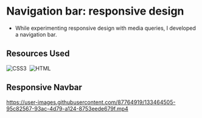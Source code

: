 # Navigation bar: responsive design
* While experimenting responsive design with media queries, I developed a navigation bar.

## Resources Used
![CSS3](https://img.shields.io/badge/CSS3-00599C?style=for-the-badge&logo=CSS3&logoColor=white)&nbsp; 
![HTML](https://img.shields.io/badge/HTML5-E34F26?style=for-the-badge&logo=html5&logoColor=white)&nbsp;

## Responsive Navbar

https://user-images.githubusercontent.com/87764919/133464505-95c82567-93ac-4d79-a124-8753eede679f.mp4
